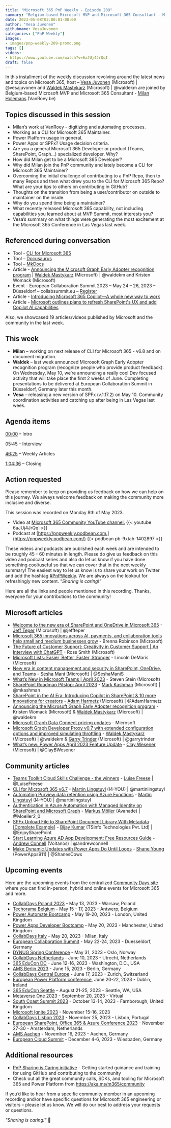 ```yaml
---
title: "Microsoft 365 PnP Weekly - Episode 209"
summary: "Belgium-based Microsoft MVP and Microsoft 365 Consultant - Milan Holemans (VanRoey.be) joins Microsoft’s Vesa Juvonen and Waldek Mastykarz in a discussion on development - Power Apps vs SPFx, contributing to PnP community, being a maintainer, plus 19 articles/videos."
date: 2023-05-08T02:00:01-00:00
author: "Vesa Juvonen"
githubname: VesaJuvonen
categories: ["PnP Weekly"]
images:
- images/pnp-weekly-209-promo.png
tags: []
videos:
- https://www.youtube.com/watch?v=6aJUj4JrQqI
draft: false
---
```


In this installment of the weekly discussion revolving around the latest news and topics on Microsoft 365, host – [Vesa Juvonen](https://twitter.com/vesajuvonen) (Microsoft) | @vesajuvonen and [Waldek Mastykarz](https://twitter.com/waldekm) (Microsoft) | @waldekm are joined by Belgium-based Microsoft MVP and Microsoft 365 Consultant - [Milan Holemans](https://www.linkedin.com/in/milan-holemans/) (VanRoey.be)

## Topics discussed in this session

* Milan’s work at VanRoey - digitizing and automating processes.
* Working as a CLI for Microsoft 365 Maintainer.
* Power Platform usage in general.
* Power Apps or SPFx? Usage decision criteria.
* Are you a general Microsoft 365 Developer or product (Teams, SharePoint, Graph…) specialized developer. Why?
* How did Milan get to be a Microsoft 365 Developer?
* Why did Milan join the PnP community and lately become a CLI for Microsoft 365 Maintainer?
* Overcoming the initial challenge of contributing to a PnP Repo, then to many Repos and then what drew you to the CLI for Microsoft 365 Repo? What are your tips to others on contributing in GitHub?
* Thoughts on the transition from being a user/contributor on outside to maintainer on the inside.
* Why do you spend time being a maintainer?
* What recently released Microsoft 365 capability, not including capabilities you learned about at MVP Summit, most interests you?
* Vesa’s summary on what things were generating the most excitement at the Microsoft 365 Conference in Las Vegas last week.

## Referenced during conversation

* Tool - [CLI for Microsoft 365](https://pnp.github.io/cli-microsoft365/)
* Tool – [Docusaurus](https://docusaurus.io/)
* Tool – [MkDocs](https://www.mkdocs.org/)
* Article - [Announcing the Microsoft Graph Early Adopter recognition program](https://devblogs.microsoft.com/microsoft365dev/microsoft-graph-early-adopter-recognition-program/) \| [Waldek Mastykarz](https://twitter.com/waldekm) (Microsoft) \| @waldekm and Kristen Womack (Microsoft)
* Event - European Collaboration Summit 2023 – May 24 – 26, 2023 – Düsseldorf – collabsummit.eu – [Register](https://www.collabsummit.eu/)
* Article - [Introducing Microsoft 365 Copilot—A whole new way to work](https://www.microsoft.com/microsoft-365/blog/2023/03/16/introducing-microsoft-365-copilot-a-whole-new-way-to-work/)
* Article - [Microsoft outlines plans to refresh SharePoint's UX and add Copilot AI capabilities](https://www.directionsonmicrosoft.com/blog/2023-05-02/microsoft-outlines-plans-refresh-sharepoints-ux-and-add-copilot-ai-capabilities)

Also, we showcased 19 articles/videos published by Microsoft and the community in the last week.

## This week

* **Milan** – working on next release of CLI for Microsoft 365 - v6.8 and on document migration.
* **Waldek** – last week announced Microsoft Graph Early Adopter recognition program (recognize people who provide product feedback). On Wednesday, May 10, we’re announcing a really cool Dev focused activity that will take place the first 2 weeks of June. Completing presentations to be delivered at European Collaboration Summit in Düsseldorf, Germany later this month.
* **Vesa** – releasing a new version of SPFx (v.1.17.2) on May 10. Community coordination activities and catching up after being in Las Vegas last week.

## Agenda items

[00:00](https://youtu.be/6aJUj4JrQqI?t=0) – Intro

[05:45](https://youtu.be/6aJUj4JrQqI?t=345) – Interview

[46:25](https://youtu.be/6aJUj4JrQqI?t=2785) – Weekly Articles

[1:04:36](https://youtu.be/6aJUj4JrQqI?t=3876) – Closing

## Action requested

Please remember to keep on providing us feedback on how we can help on this journey. We always welcome feedback on making the community more inclusive and diverse.

This session was recorded on Monday 8th of May 2023.

*   Video at [Microsoft 365 Community YouTube channel.](https://aka.ms/m365pnp-videos)
    {{< youtube 6aJUj4JrQqI >}}
*   Podcast at [https://pnpweekly.podbean.com.](https://pnpweekly.podbean.com/)
    {{< podbean pb-9xtah-1402897 >}}

These videos and podcasts are published each week and are intended to be roughly 45 - 60 minutes in length.  Please do give us feedback on this video and podcast series and also do let us know if you have done something cool/useful so that we can cover that in the next weekly summary! The easiest way to let us know is to share your work on Twitter and add the hashtag [#PnPWeekly](https://twitter.com/search?q=%23pnpweekly). We are always on the lookout for refreshingly new content. “_Sharing is caring!”_

Here are all the links and people mentioned in this recording. Thanks, everyone for your contributions to the community!

## Microsoft articles

* [Welcome to the new era of SharePoint and OneDrive in Microsoft 365](https://www.microsoft.com/microsoft-365/blog/2023/05/02/welcome-to-the-new-era-of-sharepoint-and-onedrive-in-microsoft-365/) - [Jeff Teper](https://twitter.com/jeffteper) (Microsoft) | @jeffteper
* [Microsoft 365 innovations across AI, payments, and collaboration tools help small and medium businesses grow](https://www.microsoft.com/microsoft-365/blog/2023/05/01/microsoft-365-innovations-across-ai-payments-and-collaboration-tools-help-small-and-medium-businesses-grow/) - Brenna Robinson (Microsoft)
* [The Future of Customer Support: Creativity in Customer Support | An Interview with ChatGPT](https://techcommunity.microsoft.com/t5/microsoft-365-blog/the-future-of-customer-support-creativity-in-customer-support-an/ba-p/3807145) - Ross Smith (Microsoft)
* [Microsoft Lists: Easier, Better, Faster, Stronger](https://techcommunity.microsoft.com/t5/microsoft-365-blog/microsoft-lists-easier-better-faster-stronger/ba-p/3806075) - Lincoln DeMaris (Microsoft)
* [New era in content management and security in SharePoint, OneDrive, and Teams](https://techcommunity.microsoft.com/t5/microsoft-365-blog/new-era-in-content-management-and-security-in-sharepoint/ba-p/3806083) - [Sesha Mani](https://twitter.com/SeshaManiS) (Microsoft) | @SeshaManiS
* [What’s New in Microsoft Teams | April 2023](https://techcommunity.microsoft.com/t5/microsoft-teams-blog/what-s-new-in-microsoft-teams-april-2023/ba-p/3809297) - Steven Stein (Microsoft)
* [SharePoint Roadmap Pitstop: April 2023](https://techcommunity.microsoft.com/t5/microsoft-sharepoint-blog/sharepoint-roadmap-pitstop-april-2023/ba-p/3808955) - [Mark Kashman](https://twitter.com/mkashman) (Microsoft) | @mkashman
* [SharePoint in the AI Era: Introducing Copilot in SharePoint & 10 more innovations for creators](https://techcommunity.microsoft.com/t5/microsoft-sharepoint-blog/sharepoint-in-the-ai-era-introducing-copilot-in-sharepoint-amp/ba-p/3806069) - [Adam Harmetz](https://twitter.com/AdamHarmetz) (Microsoft) | @AdamHarmetz
* [Announcing the Microsoft Graph Early Adopter recognition program](https://devblogs.microsoft.com/microsoft365dev/microsoft-graph-early-adopter-recognition-program/) - Kristen Womack (Microsoft) & [Waldek Mastykarz](https://twitter.com/waldekm) (Microsoft) | @waldekm
* [Microsoft Graph Data Connect pricing updates](https://devblogs.microsoft.com/microsoft365dev/microsoft-graph-data-connect-pricing-updates/) - Microsoft
* [Microsoft Graph Developer Proxy v0.7 with extended configuration options and improved simulating throttling](https://devblogs.microsoft.com/microsoft365dev/microsoft-graph-developer-proxy-v0-7-extended-configuration-options-improved-simulating-throttling/) - [Waldek Mastykarz](https://twitter.com/waldekm) (Microsoft) | @waldekm & [Garry Trinder](https://twitter.com/garrytrinder) (Microsoft) | @garrytrinder
* [What’s new: Power Apps April 2023 Feature Update](https://powerapps.microsoft.com/blog/whats-new-power-apps-april-2023-feature-update/) - [Clay Wesener](https://twitter.com/ClayBWesener) (Microsoft) | @ClayBWesener

## Community articles

* [Teams Toolkit Cloud Skills Challenge - the winners](https://pnp.github.io/blog/post/teams-toolkit-cloud-skills-challenge-winners/) - [Luise Freese](https://twitter.com/LuiseFreese) | @LuiseFreese
* [CLI for Microsoft 365 v6.7](https://pnp.github.io/blog/cli-for-microsoft-365/cli-for-microsoft-365-v6-7/) - [Martin Lingstuyl](https://twitter.com/martinlingstuyl) (I4-YOU) | @martinlingstuyl
* [Automating Purview data retention using Azure Functions](https://www.blimped.nl/automating-purview-data-retention-using-azure-functions/) - [Martin Lingstuyl](https://twitter.com/martinlingstuyl) (I4-YOU) | @martinlingstuyl
* [Authentication in Azure Automation with Managed Identity on SharePoint and Microsoft Graph](https://mmsharepoint.wordpress.com/2023/05/04/authentication-in-azure-automation-with-managed-identity-on-sharepoint-and-microsoft-graph/) - [Markus Möller](https://twitter.com/Moeller2_0) (Avanade) | @Moeller2_0
* [SPFx Upload File to SharePoint Document Library With Metadata [Complete Example]](https://www.spguides.com/spfx-upload-file-to-sharepoint-document-library-with-metadata/) - [Bijay Kumar](https://twitter.com/EnjoySharePoint) (TSinfo Technologies Pvt. Ltd) | @EnjoySharePoint
* [Start Learning Azure AD App Development: Free Resources Guide](https://www.youtube.com/watch?v=yi2za3FyUJc) - [Andrew Connell](https://twitter.com/andrewconnell) (Voitanos) | @andrewconnell
* [Make Dynamic Updates with Power Apps Do Until Loops](https://www.youtube.com/watch?v=YhUzkrWOfro) - [Shane Young](https://twitter.com/ShanesCows) (PowerApps911) | @ShanesCows

## Upcoming events

Here are the upcoming events from the centralized [Community Days site](https://communitydays.org/events?when=upcoming) where you can find in-person, hybrid and online events for Microsoft 365 and more.

* [CollabDays Poland 2023](https://www.communitydays.org/event/2023-05-13/collabdays-poland-2023) - May 13, 2023 - Warsaw, Poland
* [Techorama Belgium](https://www.techorama.be/) - May 15 - 17, 2023 - Antwerp, Belgium
* [Power Automate Bootcamp](https://www.communitydays.org/event/2023-05-19/power-automate-bootcamp-2023) - May 19-20, 2023 - London, United Kingdom
* [Power Apps Developer Bootcamp](https://www.communitydays.org/event/2023-05-20/power-apps-developer-bootcamp) - May 20, 2023 - Manchester, United Kingdom
* [CollabDays Italy](https://www.collabdays.org/2023-italy/) - May 20, 2023 - Milan, Italy
* [European Collaboration Summit](https://www.collabsummit.eu/) - May 22-24, 2023 - Duesseldorf, Germany
* [DYNUG Spring Conference](https://www.communitydays.org/event/2023-05-31/dynug-spring-conference) - May 31, 2023 - Oslo, Norway
* [CollabDays Netherlands](https://www.communitydays.org/event/2023-06-10/collabdays-netherlands-2023) - June 10, 2023 - Utrecht, Netherlands
* [365 EduCon DC](https://365educon.com/DC/) - June 12-16, 2023 - Washington, D.C., USA
* [AMS Berlin 2023](https://www.communitydays.org/event/2023-06-15/amsberlin-2023) - June 15, 2023 - Berlin, Germany
* [CollabDays Central Europe](https://www.collabdays.org/2023-ce/) - June 17, 2023 - Zurich, Switzerland
* [European Power Platform conference](https://www.sharepointeurope.com/european-power-platform-conference/), June 20-22, 2023 - Dublin, Ireland
* [365 EduCon Seattle](https://365educon.com/Seattle/) – August 21-25, 2023 - Seattle, WA, USA
* [Metaverse One 2023](https://www.communitydays.org/event/2023-09-20/metaverse-one-2023) - September 20, 2023 - Virtual
* [South Coast Summit 2023](https://www.southcoastsummit.com/) - October 13-14, 2023 - Farnborough, United Kingdom
* [Microsoft Ignite 2023](https://ignite.microsoft.com/) - November 15-16, 2023
* [CollabDays Lisbon 2023](https://www.collabdays.org/2023-lisbon/) - November 25, 2023 - Lisbon, Portugal
* [European SharePoint, Office 365 & Azure Conference 2023](https://www.sharepointeurope.com/) - November 27-30 - Amsterdam, Netherlands
* [AMS Aachen](https://www.communitydays.org/event/2023-11-16/ams-aachen) - November 16, 2023 - Aachen, Germany
* [European Cloud Summit](https://www.cloudsummit.eu/) - December 4-6, 2023 - Wiesbaden, Germany

## Additional resources

* [PnP Sharing is Caring initiative](https://aka.ms/sharing-is-caring) - Getting started guidance and training for using GitHub and contributing to the community
* Check out all the great community calls, SDKs, and tooling for Microsoft 365 and Power Platform from <https://aka.ms/m365/community>

If you’d like to hear from a specific community member in an upcoming recording and/or have specific questions for Microsoft 365 engineering or visitors – please let us know. We will do our best to address your requests or questions.

_"Sharing is caring!"_ 🧡
